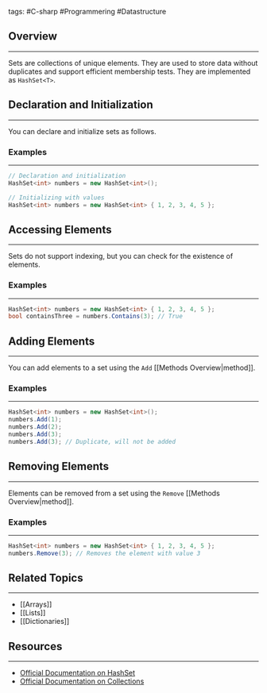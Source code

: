 tags: #C-sharp #Programmering #Datastructure 

## Overview 
---
Sets are collections of unique elements. 
They are used to store data without duplicates and support efficient membership tests. 
They are implemented as `HashSet<T>`. 
## Declaration and Initialization
---
You can declare and initialize sets as follows.

### Examples
---
```csharp
// Declaration and initialization
HashSet<int> numbers = new HashSet<int>();

// Initializing with values
HashSet<int> numbers = new HashSet<int> { 1, 2, 3, 4, 5 };
```

## Accessing Elements
---
Sets do not support indexing, but you can check for the existence of elements.
### Examples
---
```csharp
HashSet<int> numbers = new HashSet<int> { 1, 2, 3, 4, 5 };
bool containsThree = numbers.Contains(3); // True
```

## Adding Elements
---
You can add elements to a set using the `Add` [[Methods Overview|method]].
### Examples
---
```csharp
HashSet<int> numbers = new HashSet<int>();
numbers.Add(1);
numbers.Add(2);
numbers.Add(3);
numbers.Add(3); // Duplicate, will not be added
```
## Removing Elements
---
Elements can be removed from a set using the `Remove` [[Methods Overview|method]].
### Examples
---
```csharp
HashSet<int> numbers = new HashSet<int> { 1, 2, 3, 4, 5 };
numbers.Remove(3); // Removes the element with value 3
```
## Related Topics
---
- [[Arrays]]
- [[Lists]]
- [[Dictionaries]]

## Resources
---
- [Official Documentation on HashSet](https://docs.microsoft.com/en-us/dotnet/api/system.collections.generic.hashset-1)
- [Official Documentation on Collections](https://docs.microsoft.com/en-us/dotnet/csharp/programming-guide/concepts/collections)